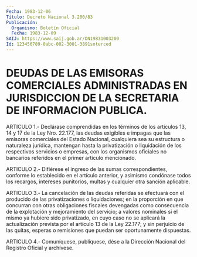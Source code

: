 ```yaml
---
Fecha: 1983-12-06
Título: Decreto Nacional 3.200/83
Publicación:
  Organismo: Boletín Oficial
  Fecha: 1983-12-09
SAIJ: https://www.saij.gob.ar/DN19831003200
Id: 123456789-0abc-002-3001-3891soterced
---
```

# DEUDAS DE LAS EMISORAS COMERCIALES ADMINISTRADAS EN JURISDICCION DE LA SECRETARIA DE INFORMACION PUBLICA.

<a id="1"></a>
ARTICULO   1.-  Declárase  comprendidas  en  los  términos  de  los artículos 13,  14  y 17 de la Ley Nro. 22.177, las deudas exigibles e  impagas  que  las  emisoras  comerciales  del  Estado  Nacional, cualquiera  sea  su estructura  o naturaleza  jurídica,  mantengan hasta la privatización  o  liquidación de los respectivos servicios o empresas, con los organismos  oficiales no bancarios referidos en el primer artículo mencionado.

<a id="2"></a>
ARTICULO  2.-  Difiérese  el ingreso de las sumas correspondientes, conforme  lo  establecido  en  el  artículo  anterior,  y  asimismo condónase  todos  los recargos,  intereses  punitorios,  multas  y cualquier otra sanción aplicable.

<a id="3"></a>
ARTICULO  3.-  La  cancelación de las deudas referidas se efectuará con el producido de  las  privatizaciones  o  liquidaciones;  en la proporción   en  que  concurran  con  otras  obligaciones  fiscales devengadas como  consecuencia  de la explotación y mejoramiento del servicio;  a  valores  nominales  si   el  mismo  ya  hubiere  sido privatizado, en cuyo caso no se aplicará  la actualización prevista por  el  artículo  13  de  la Ley 22.177; y sin  perjuicio  de  las quitas,  esperas  o  remisiones    que   puedan  ser  oportunamente dispuestas.

<a id="4"></a>
ARTICULO  4.- Comuníquese, publíquese, dése a la Dirección Nacional del Registro Oficial y archívese.